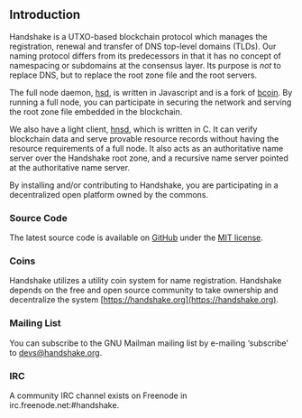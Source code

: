 ## Introduction

Handshake is a UTXO-based blockchain protocol which manages the registration,
renewal and transfer of DNS top-level domains (TLDs). Our naming protocol
differs from its predecessors in that it has no concept of namespacing or
subdomains at the consensus layer. Its purpose is _not_ to replace DNS,
but to replace the root zone file and the root servers.

The full node daemon, [hsd](https://github.com/handshake-org/hsd),
is written in Javascript and is a fork of [bcoin](https://bcoin.io). By
running a full node, you can participate in securing the network and
serving the root zone file embedded in the blockchain.

We also have a light client, [hnsd](https://github.com/handshake-org/hnsd),
which is written in C. It can verify blockchain data and serve provable
resource records without having the resource requirements of a full node.
It also acts as an authoritative name server over the Handshake root zone,
and a recursive name server pointed at the authoritative name server.

By installing and/or contributing to Handshake, you are participating in a
decentralized open platform owned by the commons.

### Source Code

The latest source code is available on
[GitHub](https://github.com/handshake-org) under the
[MIT license](https://opensource.org/licenses/mit-license.php).

### Coins

Handshake utilizes a utility coin system for name registration.
Handshake depends on the free and open source community to take ownership
and decentralize the system [https://handshake.org](https://handshake.org).

### Mailing List

You can subscribe to the GNU Mailman mailing list by e-mailing ‘subscribe’
to [devs@handshake.org](mailto:devs@handshake.org).

### IRC

A community IRC channel exists on Freenode in irc.freenode.net:#handshake.
